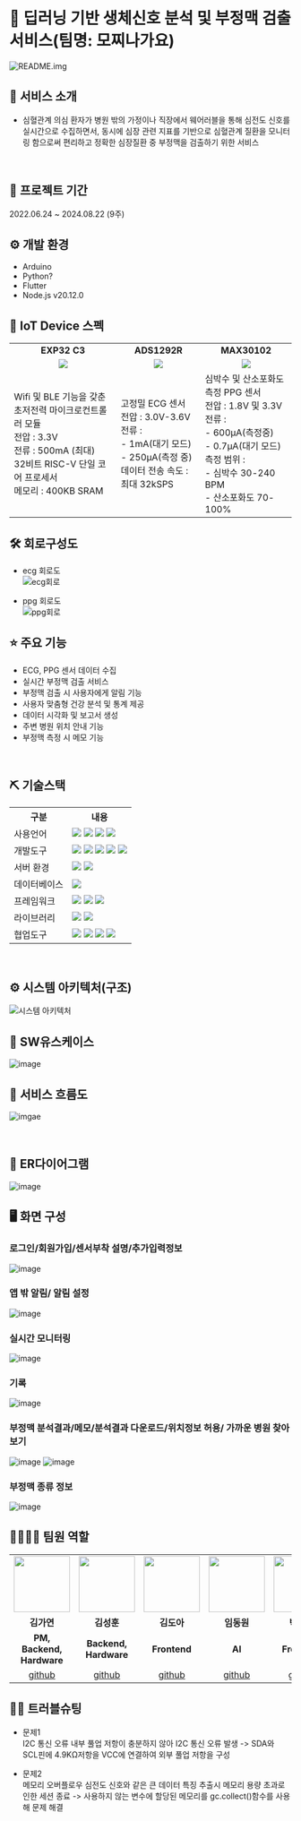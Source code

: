 # 📎 딥러닝 기반 생체신호 분석 및 부정맥 검출 서비스(팀명: 모찌나가요)
![README.img](https://github.com/2024-SMHRD-IS-IOT-3/PP/blob/b9f3c4edee791900a420c2b909226309f238164d/image/%EB%A1%9C%EA%B3%A0.png)
<br>

## 👀 서비스 소개 
* 심혈관계 의심 환자가 병원 밖의 가정이나 직장에서 웨어러블을 통해 심전도 신호를 실시간으로 수집하면서, 동시에 심장 관련 지표를 기반으로 심혈관계 질환을 모니터링 함으로써 편리하고 정확한 심장질환 중 부정맥을 검출하기 위한 서비스 
<br>

## 📅 프로젝트 기간 
2022.06.24 ~ 2024.08.22 (9주)
<br>

## ⚙ 개발 환경
- Arduino
- Python?
- Flutter
- Node.js v20.12.0

## 🧱 IoT Device 스펙
<table>
  <tr>
    <td align="center">
      <b>EXP32 C3</b>
    </td>
    <td align="center">
      <b>ADS1292R</b>
    </td>
    <td align="center">
      <b>MAX30102</b>
    </td>
  </tr>
  <tr>
    <td align="center">
      <img src="https://github.com/2024-SMHRD-IS-IOT-3/PP/blob/1b12203d4472a467474b219e9bd2be8a53cb113e/image/esp32%20c3.png"/>
    </td>
    <td align="center">
      <img src="https://github.com/2024-SMHRD-IS-IOT-3/PP/blob/1b12203d4472a467474b219e9bd2be8a53cb113e/image/ads1292r.png"/>
    </td>
    <td align="center">
      <img src="https://github.com/2024-SMHRD-IS-IOT-3/PP/blob/1b12203d4472a467474b219e9bd2be8a53cb113e/image/max30102.png"/>
    </td>
  </tr>
  <tr>
    <td>
      Wifi 및 BLE 기능을 갖춘 초저전력 마이크로컨트롤러 모듈<br>
      전압 : 3.3V<br>
      전류 : 500mA (최대)<Br>
      32비트 RISC-V 단일 코어 프로세서<br>
      메모리 : 400KB SRAM
    </td>
    <td>
      고정밀 ECG 센서<br>
      전압 : 3.0V-3.6V<br>
      전류 :<br>
      - 1mA(대기 모드)<br>
      - 250µA(측정 중)<br>
      데이터 전송 속도 : 최대 32kSPS
    </td>
    <td>
       심박수 및 산소포화도 측정 PPG 센서<br>
       전압 : 1.8V 및 3.3V<br>
       전류 :<br>
      - 600µA(측정중)<br>
      - 0.7µA(대기 모드)<br>
       측정 범위 :<br>
      - 심박수 30-240 BPM<br>
      - 산소포화도 70-100% 
    </td>
  </tr>
</table>

## 🛠 회로구성도

- ecg 회로도<br>
![ecg회로](https://github.com/2024-SMHRD-IS-IOT-3/PP/blob/0461ff84291e84aa56c14bd528b935497b8edde9/image/simpe_ecg_cirkit-removebg-preview.png)

- ppg 회로도<br>
![ppg회로](https://github.com/2024-SMHRD-IS-IOT-3/PP/blob/0461ff84291e84aa56c14bd528b935497b8edde9/image/simple_ppg_cirkit-removebg-preview.png)

##  ⭐ 주요 기능 
* ECG, PPG 센서 데이터 수집
* 실시간 부정맥 검출 서비스
* 부정맥 검출 시 사용자에게 알림 기능
* 사용자 맞춤형 건강 분석 및 통계 제공
* 데이터 시각화 및 보고서 생성
* 주변 병원 위치 안내 기능
* 부정맥 측정 시 메모 기능 
<br>

## ⛏ 기술스택
<table>
  <tr>
      <th>구분</th>
      <th>내용</th>
  </tr>
  <tr>
      <td>사용언어</td>
      <td>
          <img src="https://img.shields.io/badge/C-A8B9CC?style=for-the-badge&logo=C&logoColor=white"/> 
          <img src="https://img.shields.io/badge/python-3776AB?style=for-the-badge&logo=python&logoColor=white"/> 
          <img src="https://img.shields.io/badge/dart-0175C2?style=for-the-badge&logo=dart&logoColor=white"/> 
          <img src="https://img.shields.io/badge/javascript-F7DF1E?style=for-the-badge&logo=javascript&logoColor=white"/> 
      </td>
   </tr>
   <tr>
        <td>개발도구</td>
        <td>
            <img src="https://img.shields.io/badge/Arduino-00979D?style=for-the-badge&logo=Arduino&logoColor=white"/> 
            <img src="https://img.shields.io/badge/Jupyter-F37626?style=for-the-badge&logo=Jupyter&logoColor=white"/>
            <img src="https://img.shields.io/badge/androidstudio-3DDC84?style=for-the-badge&logo=androidstudio&logoColor=white"/>
            <img src="https://img.shields.io/badge/VSCode-007ACC?style=for-the-badge&logo=VisualStudioCode&logoColor=white"/>
            <img src="https://img.shields.io/badge/SQL Developer-F80000?style=for-the-badge&logo=SQL Developer&logoColor=white"/>
        </td>
   </tr>
  <tr>
      <td>서버 환경</td>
      <td>
          <img src="https://img.shields.io/badge/Node.js-5FA04E?style=for-the-badge&logo=Node.js&logoColor=white"/> 
          <img src="https://img.shields.io/badge/Amazon S3-569A31?style=for-the-badge&logo=Amazon S3&logoColor=white"/> 
      </td>
   </tr>
    <tr>
        <td>데이터베이스</td>
        <td>
            <img src="https://img.shields.io/badge/Oracle 11g-F80000?style=for-the-badge&logo=Oracle&logoColor=white"/> 
        </td>
    </tr>
   <tr>
      <td>프레임워크</td>
      <td>
          <img src="https://img.shields.io/badge/Flask-000000?style=for-the-badge&logo=Flask&logoColor=white"/> 
          <img src="https://img.shields.io/badge/flutter-02569B?style=for-the-badge&logo=flutter&logoColor=white"/> 
          <img src="https://img.shields.io/badge/Express-000000?style=for-the-badge&logo=Express&logoColor=white"/> 
      </td>
   </tr>
    <tr>
        <td>라이브러리</td>
        <td>
            <img src="https://img.shields.io/badge/keras-D00000?style=for-the-badge&logo=keras&logoColor=white"/>
            <img src="https://img.shields.io/badge/tensorflow-FF6F00?style=for-the-badge&logo=tensorflow&logoColor=white"/>
        </td>
    </tr>
    <tr>
        <td>협업도구</Td>
        <td>
            <img src="https://img.shields.io/badge/Git-F05032?style=for-the-badge&logo=Git&logoColor=white"/> 
            <img src="https://img.shields.io/badge/GitHub-181717?style=for-the-badge&logo=GitHub&logoColor=white"/>
            <img src="https://img.shields.io/badge/Notion-000000?style=for-the-badge&logo=Notion&logoColor=white"/>
            <img src="https://img.shields.io/badge/Figma-F24E1E?style=for-the-badge&logo=Figma&logoColor=white"/>
        </td>
    </tr>
</table>

<br>

## ⚙ 시스템 아키텍처(구조)
![시스템 아키텍처](https://github.com/2024-SMHRD-IS-IOT-3/PP/blob/49ab5555f385f33b8fe30aeb77ab75f88caa6205/image/%EC%95%84%ED%82%A4%ED%85%8D%EC%B2%98.PNG)
<br>

## 📌 SW유스케이스 
![image](https://github.com/2024-SMHRD-IS-IOT-3/PP/blob/49ab5555f385f33b8fe30aeb77ab75f88caa6205/image/%EC%9C%A0%EC%8A%A4%EC%BC%80%EC%9D%B4%EC%8A%A4.PNG)


## 📌 서비스 흐름도 
![imgae](https://github.com/2024-SMHRD-IS-IOT-3/PP/blob/49ab5555f385f33b8fe30aeb77ab75f88caa6205/image/%EC%84%9C%EB%B9%84%EC%8A%A4%20%ED%9D%90%EB%A6%84%EB%8F%84.png)

<br>

##  📌 ER다이어그램
![image](https://github.com/2024-SMHRD-IS-IOT-3/PP/blob/49ab5555f385f33b8fe30aeb77ab75f88caa6205/image/er%EB%8B%A4%EC%9D%B4%EC%96%B4%EA%B7%B8%EB%9E%A8.PNG)
<br>

## 🖥 화면 구성

### 로그인/회원가입/센서부착 설명/추가입력정보
![image](https://github.com/user-attachments/assets/064416f7-3207-458b-99ae-e940c97f6564)
<br>

### 앱 밖 알림/ 알림 설정
![image](https://github.com/user-attachments/assets/b9946056-1bf4-4429-9f50-035c6e047f3e)
<br>

### 실시간 모니터링
![image](https://github.com/user-attachments/assets/bd9b5b31-820c-4ec4-9dba-c2bccd42a338)
<br>

### 기록
![image](https://github.com/user-attachments/assets/18dcfd75-4598-438d-9882-fdbea7cd2933)
<br>

### 부정맥 분석결과/메모/분석결과 다운로드/위치정보 허용/ 가까운 병원 찾아보기
![image](https://github.com/user-attachments/assets/7929b659-3649-4461-8063-be34d8627396)
![image](https://github.com/user-attachments/assets/5e4eb0df-7094-4d90-9c00-fa2ff1e7f749)
<br>

### 부정맥 종류 정보
![image](https://github.com/user-attachments/assets/bef2af39-4e29-4c9d-b8bc-891e4e17bfed)
<br>


## 👨‍👩‍👦‍👦 팀원 역할
<table>
  <tr>
    <td align="center"><img src="https://item.kakaocdn.net/do/fd49574de6581aa2a91d82ff6adb6c0115b3f4e3c2033bfd702a321ec6eda72c" width="100" height="100"/></td>
    <td align="center"><img src="https://mb.ntdtv.kr/assets/uploads/2019/01/Screen-Shot-2019-01-08-at-4.31.55-PM-e1546932545978.png" width="100" height="100"/></td>
    <td align="center"><img src="https://mblogthumb-phinf.pstatic.net/20160127_177/krazymouse_1453865104404DjQIi_PNG/%C4%AB%C4%AB%BF%C0%C7%C1%B7%BB%C1%EE_%B6%F3%C0%CC%BE%F0.png?type=w2" width="100" height="100"/></td>
    <td align="center"><img src="https://i.pinimg.com/236x/ed/bb/53/edbb53d4f6dd710431c1140551404af9.jpg" width="100" height="100"/></td>
    <td align="center"><img src="https://pbs.twimg.com/media/B-n6uPYUUAAZSUx.png" width="100" height="100"/></td>
  </tr>
  <tr>
    <td align="center"><strong>김가연</strong></td>
    <td align="center"><strong>김성훈</strong></td>
    <td align="center"><strong>김도아</strong></td>
    <td align="center"><strong>임동원</strong></td>
    <td align="center"><strong>박태은</strong></td>
  </tr>
  <tr>
    <td align="center"><b>PM, Backend, Hardware</b></td>
    <td align="center"><b>Backend, Hardware</b></td>
    <td align="center"><b>Frontend</b></td>
    <td align="center"><b>AI</b></td>
    <td align="center"><b>Frontend</b></td>
  </tr>
  <tr>
    <td align="center"><a href="https://github.com/yeon820" target='_blank'>github</a></td>
    <td align="center"><a href="https://github.com/seongffm" target='_blank'>github</a></td>
    <td align="center"><a href="https://github.com/DOAAAAAAAAAA" target='_blank'>github</a></td>
    <td align="center"><a href="https://github.com/dd0nw" target='_blank'>github</a></td>
    <td align="center"><a href="https://github.com/taeeun-park" target='_blank'>github</a></td>
  </tr>
</table>

## 🤾‍♂️ 트러블슈팅
 
* 문제1<br>
 I2C 통신 오류
 내부 풀업 저항이 충분하지 않아 I2C 통신 오류 발생
 -> SDA와 SCL핀에 4.9KΩ저항을 VCC에 연결하여 외부 풀업 저항을 구성 


* 문제2<br>
  메모리 오버플로우
  심전도 신호와 같은 큰 데이터 특징 추출시 메모리 용량 초과로 인한 세션 종료
   -> 사용하지 않는 변수에 할당된 메모리를 gc.collect()함수를 사용해 문제 해결

